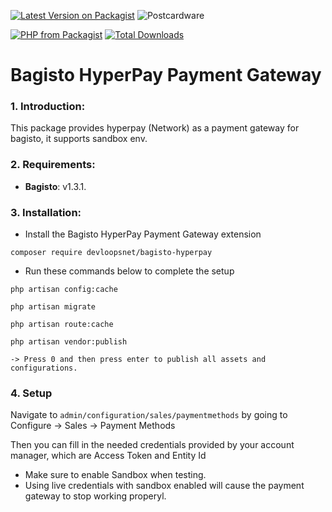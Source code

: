 [![Latest Version on Packagist](https://img.shields.io/packagist/v/devloopsnet/bagisto-hyperpay.svg?style=for-the-badge)](https://packagist.org/packages/devloopsnet/bagisto-hyperpay) ![Postcardware](https://img.shields.io/badge/Postcardware-%F0%9F%92%8C-197593?style=for-the-badge)

[![PHP from Packagist](https://img.shields.io/packagist/php-v/devloopsnet/bagisto-hyperpay?style=flat-square)](https://packagist.org/packages/devloopsnet/bagisto-hyperpay) [![Total Downloads](https://img.shields.io/packagist/dt/devloopsnet/bagisto-hyperpay.svg?style=flat-square)](https://packagist.org/packages/devloopsnet/bagisto-hyperpay)

# Bagisto HyperPay Payment Gateway

### 1. Introduction:

This package provides hyperpay (Network) as a payment gateway for bagisto, it supports sandbox env.

### 2. Requirements:

* **Bagisto**: v1.3.1.

### 3. Installation:
* Install the Bagisto HyperPay Payment Gateway extension
```
composer require devloopsnet/bagisto-hyperpay
```

* Run these commands below to complete the setup

```
php artisan config:cache
```

```
php artisan migrate
```

```
php artisan route:cache
```

```
php artisan vendor:publish

-> Press 0 and then press enter to publish all assets and configurations.
```

### 4. Setup

Navigate to ```admin/configuration/sales/paymentmethods``` by going to Configure -> Sales -> Payment Methods

Then you can fill in the needed credentials provided by your account manager, which are Access Token and Entity Id

- Make sure to enable Sandbox when testing.
- Using live credentials with sandbox enabled will cause the payment gateway to stop working properyl.

